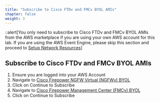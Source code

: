 ```yaml
---
title: "Subscribe to Cisco FTDv and FMCv BYOL AMIs"
chapter: false
weight: 3
---
```

::alert[You only need to subscribe to Cisco FTDv and FMCv BYOL AMIs from the AWS marketplace if you are using your own AWS account for this lab. If you are using the AWS Event Engine, please skip this section and proceed to [Setup Network Resources](../30_setup_network_resources)]

## Subscribe to Cisco FTDv and FMCv BYOL AMIs
1. Ensure you are logged into your AWS Account
2. Navigate to [Cisco Firepower NGFW Virtual (NGFWv) BYOL](https://aws.amazon.com/marketplace/pp/prodview-p2336sqyya34e?sr=0-1&ref_=beagle&applicationId=AWSMPContessa)
3. Click on Continue to Subscribe
4. Navigate to [Cisco Firepower Management Center (FMCv) BYOL](https://aws.amazon.com/marketplace/pp/prodview-nokd5afymp54q?sr=0-3&ref_=beagle&applicationId=AWSMPContessa)
5. Click on Continue to Subscribe
